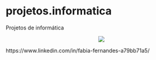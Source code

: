 # projetos.informatica
Projetos de informática


<p align="center">
 <img src="(https://t.ctcdn.com.br/09Y6BbLFxNn7XGCYRGzEI0p0oy8=/400x400/smart/filters:format(webp)/i490027.jpeg)https://t.ctcdn.com.br/09Y6BbLFxNn7XGCYRGzEI0p0oy8=/400x400/smart/filters:format(webp)/i490027.jpeg"/>
</p>
https://www.linkedin.com/in/fabia-fernandes-a79bb71a5/
